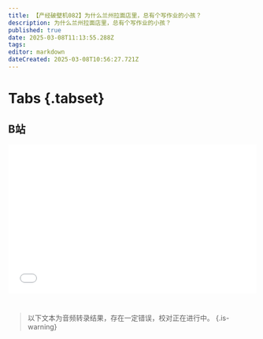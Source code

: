 ```yaml
---
title: 【产经破壁机082】为什么兰州拉面店里，总有个写作业的小孩？
description: 为什么兰州拉面店里，总有个写作业的小孩？
published: true
date: 2025-03-08T11:13:55.288Z
tags: 
editor: markdown
dateCreated: 2025-03-08T10:56:27.721Z
---
```


# Tabs {.tabset}

## B站

<div style="position: relative; padding: 30% 45%;">
<iframe style="position: absolute; width: 100%; height: 100%; left: 0; top: 0;" src="//player.bilibili.com/player.html?&bvid=BV1r39RYaE8F&page=1&as_wide=1&high_quality=1&danmaku=1&autoplay=0" scrolling="no" border="0" frameborder="no" framespacing="0" allowfullscreen="true"></iframe>
</div>


#

> 以下文本为音频转录结果，存在一定错误，校对正在进行中。
{.is-warning}

